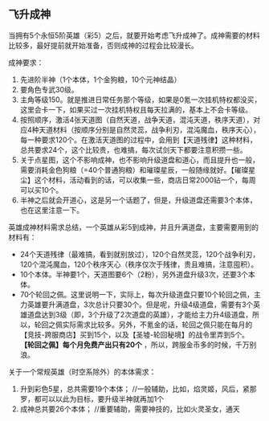 
## 飞升成神

当拥有5个永恒5阶英雄（彩5）之后，就要开始考虑飞升成神了。成神需要的材料比较多，最好提前就开始准备，否则成神的过程会比较漫长。  

成神要求：  
1. 先进阶半神（1个本体，1个金狗粮，10个元神结晶）  
2. 要角色专武30级。  
3. 主角等级150。就是推进日常任务那个等级，如果是0氪一次挂机特权都没买，这里会卡一下，如果买过一次挂机特权且每天拉满的，基本上不会卡等级。  
4. 按照顺序，激活4张天道图（自然天道，战争天道，混沌天道，秩序天道），对应4种天道材料（按顺序分别是自然灵蕊，战争利刃，混沌魔血，秩序天心），每一种要求120个。在激活天道图的过程中，会用到【天道残律】这种材料，总共要求24个，这个比较贵，也难搞，每次试剑天下都要注意积攒一些。  
5. 关于点星图，这个不影响成神，也不影响升级道盘和道心，而且提升也一般，需要消耗金色狗粮（=40个普通狗粮）和璀璨星辰，一般随缘就好。【璀璨星尘】这个材料，活动看到的话，可以收集一些，商店日常2000钻一个，每周可以买10个。  
6. 半神之后就会开道心，这是另一个话题了，但是，升级道盘还需要3个本体，也在这里注意一下。  

英雄成神材料需求总结，一个英雄从彩5到成神，并且升满道盘，主要需要用到的材料有：  
* 24个天道残律（最难搞，看到就别放过），120个自然灵蕊，120个战争利刃，120个混沌魔血，120个秩序天心（秩序仅次于残律，贵且难搞，注意囤积）。  
* 10个本体。半神要1个，天道图要6个（2粉），另外道盘升级3次，还要3个本体。  
* 70个轮回之佩。这里说明一下，实际上，每次升级道盘只要10个轮回之佩，主力英雄要升满道盘，3次总计只要30个。但是呢，升级4级道盘，需要有3个英雄道盘达到3级（即，3个升级了2次道盘的英雄），才能给主力升4级道盘，所以，轮回之佩实际需求比较多。另外，不氪金的话，轮回之佩只能在每月的【竞技-跨服商店】买到15个，以及【圣墟-轮回秘境】的战令里弄到5个。 **【轮回之佩】每个月免费产出只有20个** ，所以，跨服金币多的时候，千万别浪。  

关于一个常规英雄（时空系除外）的本体需求：  
1. 升到彩色5星，总共需要19个本体；   //一般辅助，比如，焰灵姬，风后，紧那罗，都可以以此为目标，要升级半神就再加1个  
2. 成神总共要26个本体；             //重要辅助，需要神技的，比如火灵圣女，通天  
